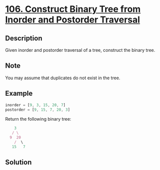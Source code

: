 # [106. Construct Binary Tree from Inorder and Postorder Traversal](https://leetcode.com/problems/construct-binary-tree-from-inorder-and-postorder-traversal/)

## Description

Given inorder and postorder traversal of a tree, construct the binary tree.

## Note

You may assume that duplicates do not exist in the tree.

## Example

```javascript
inorder = [9, 3, 15, 20, 7]
postorder = [9, 15, 7, 20, 3]
```

Return the following binary tree:

```javascript
    3
   / \
  9  20
    /  \
   15   7
```

## Solution

```javaascript

```